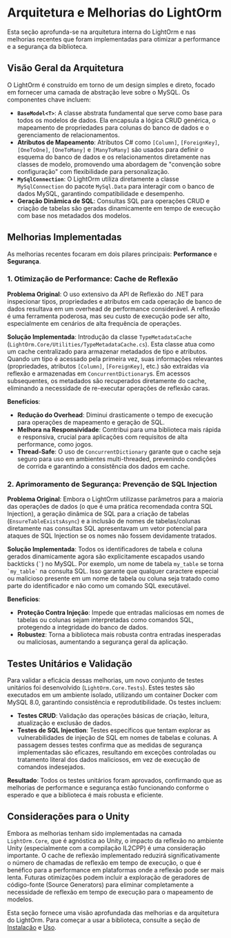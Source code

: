 # Arquitetura e Melhorias do LightOrm

Esta seção aprofunda-se na arquitetura interna do LightOrm e nas melhorias recentes que foram implementadas para otimizar a performance e a segurança da biblioteca.

## Visão Geral da Arquitetura

O LightOrm é construído em torno de um design simples e direto, focado em fornecer uma camada de abstração leve sobre o MySQL. Os componentes chave incluem:

*   **`BaseModel<T>`**: A classe abstrata fundamental que serve como base para todos os modelos de dados. Ela encapsula a lógica CRUD genérica, o mapeamento de propriedades para colunas do banco de dados e o gerenciamento de relacionamentos.
*   **Atributos de Mapeamento**: Atributos C# como `[Column]`, `[ForeignKey]`, `[OneToOne]`, `[OneToMany]` e `[ManyToMany]` são usados para definir o esquema do banco de dados e os relacionamentos diretamente nas classes de modelo, promovendo uma abordagem de "convenção sobre configuração" com flexibilidade para personalização.
*   **`MySqlConnection`**: O LightOrm utiliza diretamente a classe `MySqlConnection` do pacote `MySql.Data` para interagir com o banco de dados MySQL, garantindo compatibilidade e desempenho.
*   **Geração Dinâmica de SQL**: Consultas SQL para operações CRUD e criação de tabelas são geradas dinamicamente em tempo de execução com base nos metadados dos modelos.

## Melhorias Implementadas

As melhorias recentes focaram em dois pilares principais: **Performance** e **Segurança**.

### 1. Otimização de Performance: Cache de Reflexão

**Problema Original**: O uso extensivo da API de Reflexão do .NET para inspecionar tipos, propriedades e atributos em cada operação de banco de dados resultava em um overhead de performance considerável. A reflexão é uma ferramenta poderosa, mas seu custo de execução pode ser alto, especialmente em cenários de alta frequência de operações.

**Solução Implementada**: Introdução da classe `TypeMetadataCache` (`LightOrm.Core/Utilities/TypeMetadataCache.cs`). Esta classe atua como um cache centralizado para armazenar metadados de tipo e atributos. Quando um tipo é acessado pela primeira vez, suas informações relevantes (propriedades, atributos `[Column]`, `[ForeignKey]`, etc.) são extraídas via reflexão e armazenadas em `ConcurrentDictionary`s. Em acessos subsequentes, os metadados são recuperados diretamente do cache, eliminando a necessidade de re-executar operações de reflexão caras.

**Benefícios**:
*   **Redução do Overhead**: Diminui drasticamente o tempo de execução para operações de mapeamento e geração de SQL.
*   **Melhora na Responsividade**: Contribui para uma biblioteca mais rápida e responsiva, crucial para aplicações com requisitos de alta performance, como jogos.
*   **Thread-Safe**: O uso de `ConcurrentDictionary` garante que o cache seja seguro para uso em ambientes multi-threaded, prevenindo condições de corrida e garantindo a consistência dos dados em cache.

### 2. Aprimoramento de Segurança: Prevenção de SQL Injection

**Problema Original**: Embora o LightOrm utilizasse parâmetros para a maioria das operações de dados (o que é uma prática recomendada contra SQL Injection), a geração dinâmica de SQL para a criação de tabelas (`EnsureTableExistsAsync`) e a inclusão de nomes de tabelas/colunas diretamente nas consultas SQL apresentavam um vetor potencial para ataques de SQL Injection se os nomes não fossem devidamente tratados.

**Solução Implementada**: Todos os identificadores de tabela e coluna gerados dinamicamente agora são explicitamente escapados usando backticks (`` ` ``) no MySQL. Por exemplo, um nome de tabela `my_table` se torna `` `my_table` `` na consulta SQL. Isso garante que qualquer caractere especial ou malicioso presente em um nome de tabela ou coluna seja tratado como parte do identificador e não como um comando SQL executável.

**Benefícios**:
*   **Proteção Contra Injeção**: Impede que entradas maliciosas em nomes de tabelas ou colunas sejam interpretadas como comandos SQL, protegendo a integridade do banco de dados.
*   **Robustez**: Torna a biblioteca mais robusta contra entradas inesperadas ou maliciosas, aumentando a segurança geral da aplicação.

## Testes Unitários e Validação

Para validar a eficácia dessas melhorias, um novo conjunto de testes unitários foi desenvolvido (`LightOrm.Core.Tests`). Estes testes são executados em um ambiente isolado, utilizando um container Docker com MySQL 8.0, garantindo consistência e reprodutibilidade. Os testes incluem:

*   **Testes CRUD**: Validação das operações básicas de criação, leitura, atualização e exclusão de dados.
*   **Testes de SQL Injection**: Testes específicos que tentam explorar as vulnerabilidades de injeção de SQL em nomes de tabelas e colunas. A passagem desses testes confirma que as medidas de segurança implementadas são eficazes, resultando em exceções controladas ou tratamento literal dos dados maliciosos, em vez de execução de comandos indesejados.

**Resultado**: Todos os testes unitários foram aprovados, confirmando que as melhorias de performance e segurança estão funcionando conforme o esperado e que a biblioteca é mais robusta e eficiente.

## Considerações para o Unity

Embora as melhorias tenham sido implementadas na camada `LightOrm.Core`, que é agnóstica ao Unity, o impacto da reflexão no ambiente Unity (especialmente com a compilação IL2CPP) é uma consideração importante. O cache de reflexão implementado reduzirá significativamente o número de chamadas de reflexão em tempo de execução, o que é benéfico para a performance em plataformas onde a reflexão pode ser mais lenta. Futuras otimizações podem incluir a exploração de geradores de código-fonte (Source Generators) para eliminar completamente a necessidade de reflexão em tempo de execução para o mapeamento de modelos.

Esta seção fornece uma visão aprofundada das melhorias e da arquitetura do LightOrm. Para começar a usar a biblioteca, consulte a seção de [Instalação](installation.md) e [Uso](usage.md).

